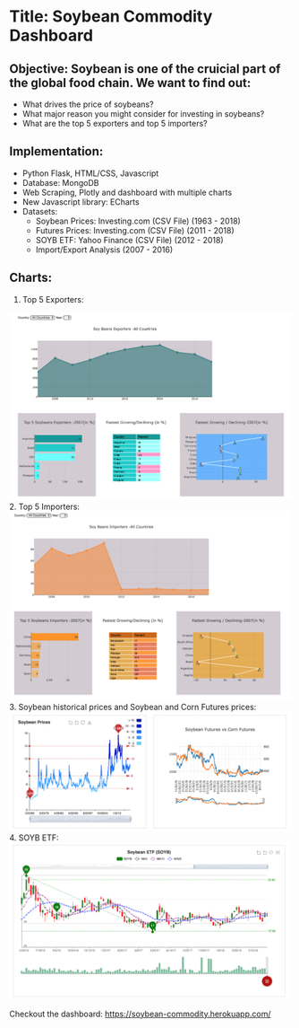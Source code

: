 # Title: Soybean Commodity Dashboard
## Objective: Soybean is one of the cruicial part of the global food chain. We want to find out:
- What drives the price of soybeans?
- What major reason you might consider for investing in soybeans?
- What are the top 5 exporters and top 5 importers?

## Implementation:
- Python Flask, HTML/CSS, Javascript
- Database: MongoDB
- Web Scraping, Plotly and dashboard with multiple charts
- New Javascript library: ECharts
- Datasets:
  - Soybean Prices: Investing.com (CSV File) (1963 - 2018)
  - Futures Prices: Investing.com (CSV File) (2011 - 2018)
  - SOYB ETF: Yahoo Finance (CSV File) (2012 - 2018)
  - Import/Export Analysis (2007 - 2016)

## Charts:
1. Top 5 Exporters:
<img src = "expoters.png">
2. Top 5 Importers:
<img src = "importers.png">
3. Soybean historical prices and Soybean and Corn Futures prices:
<img src = "price vs. futures.png">
4. SOYB ETF:
<img src = "SOYB_eft.png">


Checkout the dashboard: https://soybean-commodity.herokuapp.com/
